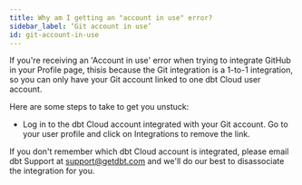 ```yaml
---
title: Why am I getting an "account in use" error?
sidebar_label: ‘Git account in use’
id: git-account-in-use
---
```


If you're receiving an 'Account in use' error when trying to integrate GitHub in your Profile page, thisis because the Git integration is a 1-to-1 integration, so you can only have your Git account linked to one dbt Cloud user account. 

Here are some steps to take to get you unstuck:

- Log in to the dbt Cloud account integrated with your Git account. Go to your user profile and click on Integrations to remove the link.

If you don't remember which dbt Cloud account is integrated, please email dbt Support at support@getdbt.com and we'll do our best to disassociate the integration for you.

